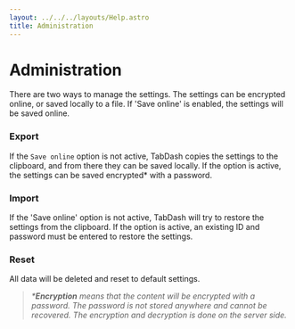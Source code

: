 ```yaml
---
layout: ../../../layouts/Help.astro
title: Administration
---
```


# Administration

There are two ways to manage the settings. The settings can be encrypted online, or saved locally to a file. If 'Save online' is enabled, the settings will be saved online.

### Export

If the `Save online` option is not active, TabDash copies the settings to the clipboard, and from there they can be saved locally. If the option is active, the settings can be saved encrypted* with a password. 

### Import

If the 'Save online' option is not active, TabDash will try to restore the settings from the clipboard. If the option is active, an existing ID and password must be entered to restore the settings.

### Reset

All data will be deleted and reset to default settings.

> _\***Encryption** means that the content will be encrypted with a password. The password is not stored anywhere and cannot be recovered. The encryption and decryption is done on the server side._

